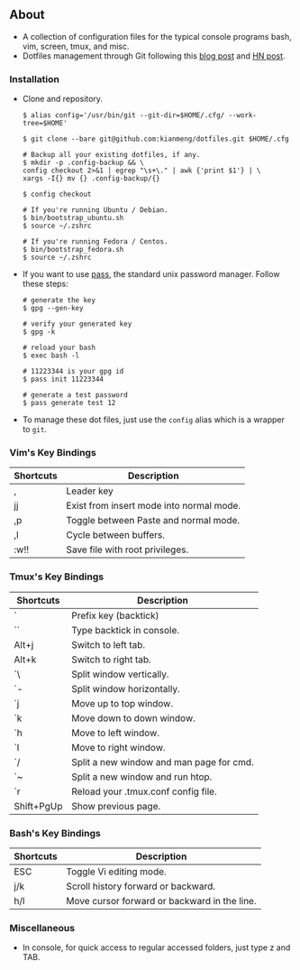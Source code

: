 ## About
* A collection of configuration files for the typical console programs bash,
  vim, screen, tmux, and misc.
* Dotfiles management through Git following this [blog
  post](https://developer.atlassian.com/blog/2016/02/best-way-to-store-dotfiles-git-bare-repo/)
  and [HN post](https://news.ycombinator.com/item?id=11070797).


### Installation
* Clone and repository.
  ```
  $ alias config='/usr/bin/git --git-dir=$HOME/.cfg/ --work-tree=$HOME'

  $ git clone --bare git@github.com:kianmeng/dotfiles.git $HOME/.cfg

  # Backup all your existing dotfiles, if any.
  $ mkdir -p .config-backup && \
  config checkout 2>&1 | egrep "\s+\." | awk {'print $1'} | \
  xargs -I{} mv {} .config-backup/{}

  $ config checkout

  # If you're running Ubuntu / Debian.
  $ bin/bootstrap_ubuntu.sh
  $ source ~/.zshrc

  # If you're running Fedora / Centos.
  $ bin/bootstrap_fedora.sh
  $ source ~/.zshrc
  ```

* If you want to use [pass](http://passwordstore.org), the standard unix
  password manager. Follow these steps:

  ```
  # generate the key
  $ gpg --gen-key

  # verify your generated key
  $ gpg -k

  # reload your bash
  $ exec bash -l

  # 11223344 is your gpg id
  $ pass init 11223344

  # generate a test password
  $ pass generate test 12
  ```

* To manage these dot files, just use the `config` alias which is a wrapper to
  `git`.

### Vim's Key Bindings
| Shortcuts | Description                              |
|-----------|------------------------------------------|
| ,         | Leader key                               |
| jj        | Exist from insert mode into normal mode. |
| ,p        | Toggle between Paste and normal mode.    |
| ,l        | Cycle between buffers.                   |
| :w!!      | Save file with root privileges.          |

### Tmux's Key Bindings
| Shortcuts  | Description                              |
|------------|------------------------------------------|
| `          | Prefix key (backtick)                    |
| ``         | Type backtick in console.                |
| Alt+j      | Switch to left tab.                      |
| Alt+k      | Switch to right tab.                     |
| `\         | Split window vertically.                 |
| `-         | Split window horizontally.               |
| `j         | Move up to top window.                   |
| `k         | Move down to down window.                |
| `h         | Move to left window.                     |
| `l         | Move to right window.                    |
| `/         | Split a new window and man page for cmd. |
| `~         | Split a new window and run htop.         |
| `r         | Reload your .tmux.conf config file.      |
| Shift+PgUp | Show previous page.                      |

### Bash's Key Bindings
| Shortcuts  | Description                                       |
|------------|---------------------------------------------------|
| ESC        | Toggle Vi editing mode.                           |
| j/k        | Scroll history forward or backward.               |
| h/l        | Move cursor forward or backward in the line.      |

### Miscellaneous
* In console, for quick access to regular accessed folders, just type z and
  TAB.
